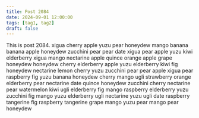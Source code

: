 ```yaml
---
title: Post 2084
date: 2024-09-01 12:00:00
tags: [tag1, tag2]
draft: false
---
```

This is post 2084.
xigua
cherry
apple
yuzu
pear
honeydew
mango
banana
banana
apple
honeydew
zucchini
pear
pear
date
xigua
pear
apple
yuzu
kiwi
elderberry
xigua
mango
nectarine
apple
quince
orange
apple
grape
honeydew
honeydew
cherry
elderberry
apple
yuzu
elderberry
kiwi
fig
honeydew
nectarine
lemon
cherry
yuzu
zucchini
pear
pear
apple
xigua
pear
raspberry
fig
yuzu
banana
honeydew
cherry
mango
ugli
strawberry
orange
elderberry
pear
nectarine
date
quince
honeydew
zucchini
cherry
nectarine
pear
watermelon
kiwi
ugli
elderberry
fig
mango
raspberry
elderberry
yuzu
zucchini
fig
mango
yuzu
elderberry
ugli
nectarine
yuzu
ugli
date
raspberry
tangerine
fig
raspberry
tangerine
grape
mango
yuzu
pear
mango
pear
honeydew
